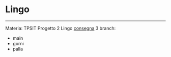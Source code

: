 # Lingo
---
 Materia: TPSIT
Progetto 2 Lingo [consegna](https://docs.google.com/document/d/1DRfarKLyUjkgfeYf6IvpOeYlHyfl4Ilu9ncGlPTcenQ/edit?tab=t.0)
3 branch:
- main
- gorni
- palla

